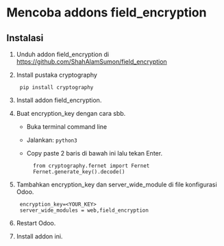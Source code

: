# Mencoba addons field_encryption

## Instalasi
1. Unduh addon field_encryption di https://github.com/ShahAlamSumon/field_encryption

2. Install pustaka cryptography

        pip install cryptography

3. Install addon field_encryption.
4. Buat encryption_key dengan cara sbb.
    - Buka terminal command line
    - Jalankan: ```python3```
    - Copy paste 2 baris di bawah ini lalu tekan Enter.

            from cryptography.fernet import Fernet
            Fernet.generate_key().decode()

5. Tambahkan encryption_key dan server_wide_module di file konfigurasi Odoo.

        encryption_key=<YOUR_KEY>
        server_wide_modules = web,field_encryption

6. Restart Odoo.
7. Install addon ini.
